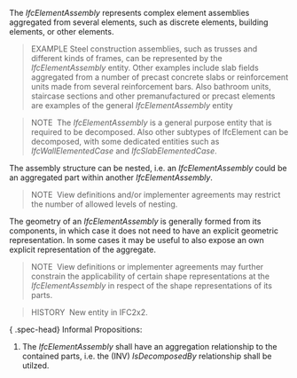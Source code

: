 ﻿The _IfcElementAssembly_ represents complex element assemblies aggregated from several elements, such as discrete elements, building elements, or other elements.

> EXAMPLE Steel construction assemblies, such as trusses and different kinds of frames, can be represented by the _IfcElementAssembly_ entity. Other examples include slab fields aggregated from a number of precast concrete slabs or reinforcement units made from several reinforcement bars. Also bathroom units, staircase sections and other premanufactured or precast elements are examples of the general _IfcElementAssembly_ entity

> NOTE&nbsp; The _IfcElementAssembly_ is a general purpose entity that is required to be decomposed. Also other subtypes of IfcElement can be decomposed, with some dedicated entities such as _IfcWallElementedCase_ and _IfcSlabElementedCase_.

The assembly structure can be nested, i.e. an _IfcElementAssembly_ could be an aggregated part within another _IfcElementAssembly_.

> NOTE&nbsp; View definitions and/or implementer agreements may restrict the number of allowed levels of nesting.

The geometry of an _IfcElementAssembly_ is generally formed from its components, in which case it does not need to have an explicit geometric representation. In some cases it may be useful to also expose an own explicit representation of the aggregate.

> NOTE&nbsp; View definitions or implementer agreements may further constrain the applicability of certain shape representations at the _IfcElementAssembly_ in respect of the shape representations of its parts.

> HISTORY&nbsp; New entity in IFC2x2.

{ .spec-head}
Informal Propositions:

1. The _IfcElementAssembly_ shall have an aggregation relationship to the contained parts, i.e. the (INV) _IsDecomposedBy_ relationship shall be utilzed.